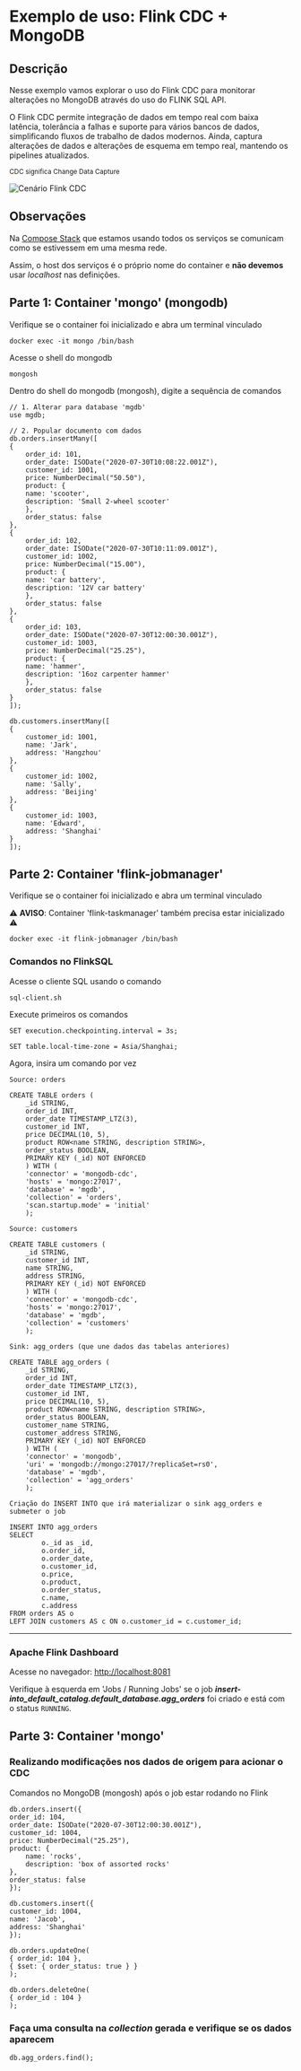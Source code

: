 # Exemplo de uso: Flink CDC + MongoDB

## Descrição

Nesse exemplo vamos explorar o uso do Flink CDC para monitorar alterações no MongoDB através do uso do FLINK SQL API.

O Flink CDC permite integração de dados em tempo real com baixa latência, tolerância a falhas e suporte para vários bancos de dados, simplificando fluxos de trabalho de dados modernos. Ainda, captura alterações de dados e alterações de esquema em tempo real, mantendo os pipelines atualizados.

<small>CDC significa Change Data Capture</small>

<img src="https://yqintl.alicdn.com/d00b9167fac91ed2f5bf71832c74d62c8ccd5dbf.png" alt="Cenário Flink CDC"/>

## Observações

Na [Compose Stack](https://github.com/fahadkalil/bigdata_docker) que estamos usando todos os serviços se comunicam como se estivessem em uma mesma rede.

Assim, o host dos serviços é o próprio nome do container e **não devemos** usar *localhost* nas definições.

## Parte 1: Container 'mongo' (mongodb)

Verifique se o container foi inicializado e abra um terminal vinculado

    docker exec -it mongo /bin/bash

Acesse o shell do mongodb

    mongosh

Dentro do shell do mongodb (mongosh), digite a sequência de comandos

    // 1. Alterar para database 'mgdb'
    use mgdb;

    // 2. Popular documento com dados
    db.orders.insertMany([
    {
        order_id: 101,
        order_date: ISODate("2020-07-30T10:08:22.001Z"),
        customer_id: 1001,
        price: NumberDecimal("50.50"),
        product: {
        name: 'scooter',
        description: 'Small 2-wheel scooter'
        },
        order_status: false
    },
    {
        order_id: 102, 
        order_date: ISODate("2020-07-30T10:11:09.001Z"),
        customer_id: 1002,
        price: NumberDecimal("15.00"),
        product: {
        name: 'car battery',
        description: '12V car battery'
        },
        order_status: false
    },
    {
        order_id: 103,
        order_date: ISODate("2020-07-30T12:00:30.001Z"),
        customer_id: 1003,
        price: NumberDecimal("25.25"),
        product: {
        name: 'hammer',
        description: '16oz carpenter hammer'
        },
        order_status: false
    }
    ]);

    db.customers.insertMany([
    { 
        customer_id: 1001, 
        name: 'Jark', 
        address: 'Hangzhou' 
    },
    { 
        customer_id: 1002, 
        name: 'Sally',
        address: 'Beijing'
    },
    { 
        customer_id: 1003,
        name: 'Edward',
        address: 'Shanghai'
    }
    ]);

## Parte 2: Container 'flink-jobmanager'

Verifique se o container foi inicializado e abra um terminal vinculado

⚠️ **AVISO**: Container 'flink-taskmanager' também precisa estar inicializado ⚠️

    docker exec -it flink-jobmanager /bin/bash

### Comandos no FlinkSQL

Acesse o cliente SQL usando o comando

    sql-client.sh

Execute primeiros os comandos

    SET execution.checkpointing.interval = 3s;

    SET table.local-time-zone = Asia/Shanghai;

Agora, insira um comando por vez

`Source: orders`

    CREATE TABLE orders (
        _id STRING,
        order_id INT,
        order_date TIMESTAMP_LTZ(3),
        customer_id INT,
        price DECIMAL(10, 5),
        product ROW<name STRING, description STRING>,
        order_status BOOLEAN,
        PRIMARY KEY (_id) NOT ENFORCED
        ) WITH (
        'connector' = 'mongodb-cdc',
        'hosts' = 'mongo:27017',
        'database' = 'mgdb',
        'collection' = 'orders',
        'scan.startup.mode' = 'initial'
        );

`Source: customers`

    CREATE TABLE customers (
        _id STRING,
        customer_id INT,
        name STRING,
        address STRING,
        PRIMARY KEY (_id) NOT ENFORCED
        ) WITH (
        'connector' = 'mongodb-cdc',
        'hosts' = 'mongo:27017',	
        'database' = 'mgdb',
        'collection' = 'customers'
        );

`Sink: agg_orders (que une dados das tabelas anteriores)`

    CREATE TABLE agg_orders (
        _id STRING,
        order_id INT,
        order_date TIMESTAMP_LTZ(3),
        customer_id INT,
        price DECIMAL(10, 5),
        product ROW<name STRING, description STRING>,
        order_status BOOLEAN,
        customer_name STRING,
        customer_address STRING,
        PRIMARY KEY (_id) NOT ENFORCED
        ) WITH (
        'connector' = 'mongodb',
        'uri' = 'mongodb://mongo:27017/?replicaSet=rs0',
        'database' = 'mgdb',
        'collection' = 'agg_orders'
        );

`Criação do INSERT INTO que irá materializar o sink agg_orders e submeter o job`

    INSERT INTO agg_orders
    SELECT  
            o._id as _id,
            o.order_id,
            o.order_date,
            o.customer_id,
            o.price,
            o.product,
            o.order_status,
            c.name,
            c.address
    FROM orders AS o
    LEFT JOIN customers AS c ON o.customer_id = c.customer_id;

---

### Apache Flink Dashboard

Acesse no navegador: <http://localhost:8081>

Verifique à esquerda em 'Jobs / Running Jobs' se o job ***insert-into_default_catalog.default_database.agg_orders*** foi criado e está com o status `RUNNING`.

## Parte 3: Container 'mongo'

### Realizando modificações nos dados de origem para acionar o CDC

Comandos no MongoDB (mongosh) após o job estar rodando no Flink

    db.orders.insert({ 
    order_id: 104, 
    order_date: ISODate("2020-07-30T12:00:30.001Z"),
    customer_id: 1004,
    price: NumberDecimal("25.25"),
    product: { 
        name: 'rocks',
        description: 'box of assorted rocks'
    },
    order_status: false
    });

    db.customers.insert({ 
    customer_id: 1004,
    name: 'Jacob', 
    address: 'Shanghai' 
    });

    db.orders.updateOne(
    { order_id: 104 },
    { $set: { order_status: true } }
    );

    db.orders.deleteOne(
    { order_id : 104 }
    );

### Faça uma consulta na *collection* gerada e verifique se os dados aparecem

    db.agg_orders.find();
